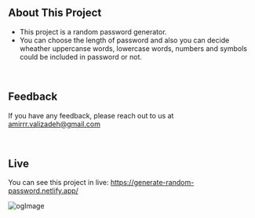 ## About This Project

- This project is a random password generator.
- You can choose the length of password and also you can decide wheather uppercanse words, lowercase words, numbers and symbols could be included in password or not.

<p></p>&nbsp;

## Feedback

If you have any feedback, please reach out to us at amirrr.valizadeh@gmail.com

<p></p>&nbsp;

## Live

You can see this project in live: https://generate-random-password.netlify.app/

![ogImage](https://user-images.githubusercontent.com/79039612/163527501-31fc2cbf-5516-4e93-842c-c3c8108a879d.png)
